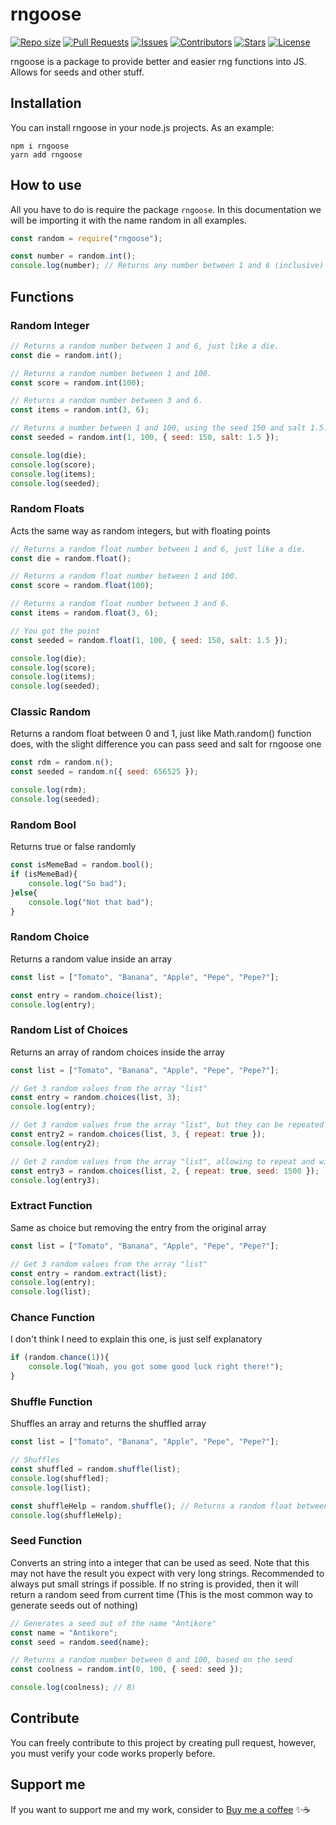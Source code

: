 # rngoose
<a href = "https://github.com/AntikoreDev/rngoose" onClick = "return false"><img alt = "Repo size" src = "https://img.shields.io/github/repo-size/AntikoreDev/rngoose"></a>
<a href = "https://github.com/AntikoreDev/rngoose/pulls"><img alt = "Pull Requests" src = "https://img.shields.io/github/issues-pr/AntikoreDev/rngoose"></a>
<a href = "https://github.com/AntikoreDev/rngoose/issues"><img alt = "Issues" src = "https://img.shields.io/github/issues/AntikoreDev/rngoose"></a>
<a href = "https://github.com/AntikoreDev/rngoose/graphs/contributors"><img alt = "Contributors" src = "https://img.shields.io/github/contributors/AntikoreDev/rngoose"></a>
<a href = "https://github.com/AntikoreDev/rngoose/stargazers"><img alt = "Stars" src = "https://img.shields.io/github/stars/AntikoreDev/rngoose"></a>
<a href = "https://github.com/AntikoreDev/rngoose/LICENSE"><img alt = "License" src = "https://img.shields.io/github/license/AntikoreDev/rngoose"></a>

rngoose is a package to provide better and easier rng functions into JS. Allows for seeds and other stuff.

## Installation
You can install rngoose in your node.js projects. As an example:
```
npm i rngoose
yarn add rngoose
```

## How to use
All you have to do is require the package `rngoose`. In this documentation we will be importing it with the name random in all examples.
```js
const random = require("rngoose");

const number = random.int();
console.log(number); // Returns any number between 1 and 6 (inclusive)
```

## Functions
### Random Integer
```js
// Returns a random number between 1 and 6, just like a die.
const die = random.int(); 		

// Returns a random number between 1 and 100.
const score = random.int(100); 

// Returns a random number between 3 and 6.
const items = random.int(3, 6); 

// Returns a number between 1 and 100, using the seed 150 and salt 1.5. When using seeds, the result number is always the same for the same seed. This is useful to generate worlds for example. Salt acts as a modifier for the seed, when you have different random generators with the same min, max and seed, you sometimes want to be different between them but still keeping the seed features, that's where salt comes in.
const seeded = random.int(1, 100, { seed: 150, salt: 1.5 }); 

console.log(die);
console.log(score);
console.log(items);
console.log(seeded);
```

### Random Floats
Acts the same way as random integers, but with floating points
```js
// Returns a random float number between 1 and 6, just like a die.
const die = random.float(); 		

// Returns a random float number between 1 and 100.
const score = random.float(100); 

// Returns a random float number between 3 and 6.
const items = random.float(3, 6); 

// You got the point
const seeded = random.float(1, 100, { seed: 150, salt: 1.5 }); 

console.log(die);
console.log(score);
console.log(items);
console.log(seeded);
```

### Classic Random
Returns a random float between 0 and 1, just like Math.random() function does, with the slight difference you can pass seed and salt for rngoose one
```js
const rdm = random.n();
const seeded = random.n({ seed: 656525 });

console.log(rdm);
console.log(seeded);
```

### Random Bool
Returns true or false randomly
```js
const isMemeBad = random.bool();
if (isMemeBad){
	console.log("So bad");
}else{
	console.log("Not that bad");
}
```

### Random Choice
Returns a random value inside an array
```js
const list = ["Tomato", "Banana", "Apple", "Pepe", "Pepe?"];

const entry = random.choice(list);
console.log(entry);
```

### Random List of Choices
Returns an array of random choices inside the array
```js
const list = ["Tomato", "Banana", "Apple", "Pepe", "Pepe?"];

// Get 3 random values from the array "list"
const entry = random.choices(list, 3);
console.log(entry);

// Get 3 random values from the array "list", but they can be repeated
const entry2 = random.choices(list, 3, { repeat: true });
console.log(entry2);

// Get 2 random values from the array "list", allowing to repeat and with seed 1500
const entry3 = random.choices(list, 2, { repeat: true, seed: 1500 });
console.log(entry3);
```

### Extract Function
Same as choice but removing the entry from the original array
```js
const list = ["Tomato", "Banana", "Apple", "Pepe", "Pepe?"];

// Get 3 random values from the array "list"
const entry = random.extract(list);
console.log(entry);
console.log(list);
```

### Chance Function
I don't think I need to explain this one, is just self explanatory
```js
if (random.chance(1)){
	console.log("Woah, you got some good luck right there!");
}
```

### Shuffle Function
Shuffles an array and returns the shuffled array
```js
const list = ["Tomato", "Banana", "Apple", "Pepe", "Pepe?"];

// Shuffles
const shuffled = random.shuffle(list);
console.log(shuffled);
console.log(list);

const shuffleHelp = random.shuffle(); // Returns a random float between -99999 and 100000. You can use this to shuffle other type of arrays that have a sort function.
console.log(shuffleHelp);
```


### Seed Function
Converts an string into a integer that can be used as seed. Note that this may not have the result you expect with very long strings. Recommended to always put small strings if possible. If no string is provided, then it will return a random seed from current time (This is the most common way to generate seeds out of nothing)
```js
// Generates a seed out of the name "Antikore"
const name = "Antikore";
const seed = random.seed(name);

// Returns a random number between 0 and 100, based on the seed
const coolness = random.int(0, 100, { seed: seed });

console.log(coolness); // B)
```
## Contribute
You can freely contribute to this project by creating pull request, however, you must verify your code works properly before.

## Support me
If you want to support me and my work, consider to [Buy me a coffee](ko-fi.com/antikore) ✨☕
